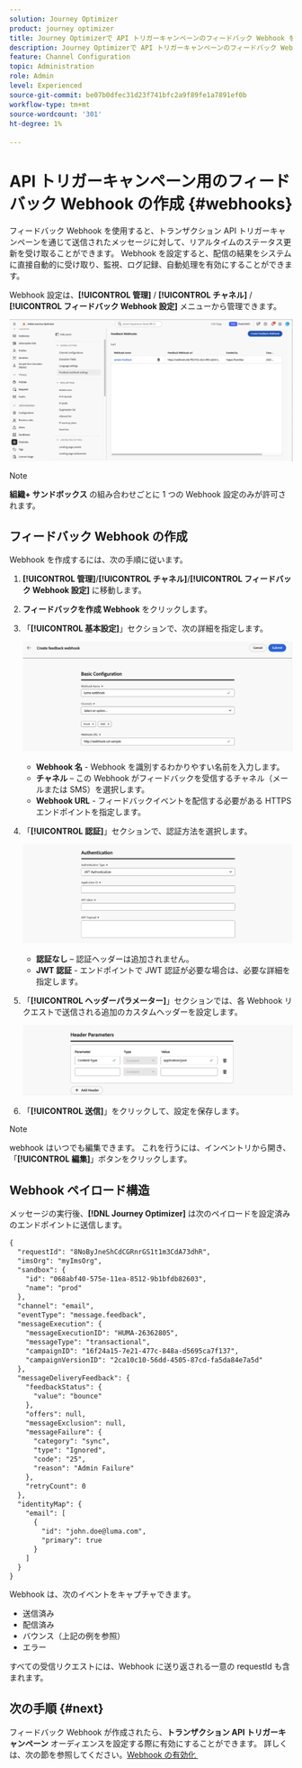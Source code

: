 ```yaml
---
solution: Journey Optimizer
product: journey optimizer
title: Journey Optimizerで API トリガーキャンペーンのフィードバック Webhook を作成する
description: Journey Optimizerで API トリガーキャンペーンのフィードバック Webhook を作成する方法を説明します。
feature: Channel Configuration
topic: Administration
role: Admin
level: Experienced
source-git-commit: be07b0dfec31d23f741bfc2a9f89fe1a7891ef0b
workflow-type: tm+mt
source-wordcount: '301'
ht-degree: 1%

---
```



# API トリガーキャンペーン用のフィードバック Webhook の作成 {#webhooks}

フィードバック Webhook を使用すると、トランザクション API トリガーキャンペーンを通じて送信されたメッセージに対して、リアルタイムのステータス更新を受け取ることができます。 Webhook を設定すると、配信の結果をシステムに直接自動的に受け取り、監視、ログ記録、自動処理を有効にすることができます。

Webhook 設定は、**[!UICONTROL 管理]** / **[!UICONTROL チャネル]** / **[!UICONTROL フィードバック Webhook 設定]** メニューから管理できます。

![](assets/webhook-list.png)

>[!NOTE]
>**組織+ サンドボックス** の組み合わせごとに 1 つの Webhook 設定のみが許可されます。

## フィードバック Webhook の作成

Webhook を作成するには、次の手順に従います。

1. **[!UICONTROL 管理]**/**[!UICONTROL チャネル]**/**[!UICONTROL フィードバック Webhook 設定]** に移動します。

1. **フィードバックを作成 Webhook** をクリックします。

1. 「**[!UICONTROL 基本設定]**」セクションで、次の詳細を指定します。

   ![](assets/webhook-config.png)

   * **Webhook 名** - Webhook を識別するわかりやすい名前を入力します。
   * **チャネル** – この Webhook がフィードバックを受信するチャネル（メールまたは SMS）を選択します。
   * **Webhook URL** - フィードバックイベントを配信する必要がある HTTPS エンドポイントを指定します。

1. 「**[!UICONTROL 認証]**」セクションで、認証方法を選択します。

   ![](assets/webhook-authentication.png)

   * **認証なし** – 認証ヘッダーは追加されません。
   * **JWT 認証** - エンドポイントで JWT 認証が必要な場合は、必要な詳細を指定します。

1. 「**[!UICONTROL ヘッダーパラメーター]**」セクションでは、各 Webhook リクエストで送信される追加のカスタムヘッダーを設定します。

   ![](assets/webhook-header.png)

1. 「**[!UICONTROL 送信]**」をクリックして、設定を保存します。

>[!NOTE]
>
>webhook はいつでも編集できます。 これを行うには、インベントリから開き、「**[!UICONTROL 編集]**」ボタンをクリックします。

## Webhook ペイロード構造

メッセージの実行後、**[!DNL Journey Optimizer]** は次のペイロードを設定済みのエンドポイントに送信します。

```
{
  "requestId": "8NoByJneShCdCGRnrGS1t1m3CdA73dhR",
  "imsOrg": "myImsOrg",
  "sandbox": {
    "id": "068abf40-575e-11ea-8512-9b1bfdb82603",
    "name": "prod"
  },
  "channel": "email",
  "eventType": "message.feedback",
  "messageExecution": {
    "messageExecutionID": "HUMA-26362805",
    "messageType": "transactional",
    "campaignID": "16f24a15-7e21-477c-848a-d5695ca7f137",
    "campaignVersionID": "2ca10c10-56dd-4505-87cd-fa5da84e7a5d"
  },
  "messageDeliveryFeedback": {
    "feedbackStatus": {
      "value": "bounce"
    },
    "offers": null,
    "messageExclusion": null,
    "messageFailure": {
      "category": "sync",
      "type": "Ignored",
      "code": "25",
      "reason": "Admin Failure"
    },
    "retryCount": 0
  },
  "identityMap": {
    "email": [
      {
        "id": "john.doe@luma.com",
        "primary": true
      }
    ]
  }
}
```

Webhook は、次のイベントをキャプチャできます。

* 送信済み
* 配信済み
* バウンス（上記の例を参照）
* エラー

すべての受信リクエストには、Webhook に送り返される一意の requestId も含まれます。

## 次の手順 {#next}

フィードバック Webhook が作成されたら、**トランザクション API トリガーキャンペーン** オーディエンスを設定する際に有効にすることができます。 詳しくは、次の節を参照してください。[Webhook の有効化 &#x200B;](../campaigns/api-triggered-campaign-audience.md#webhook)
